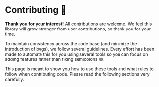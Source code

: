 # Contributing :tada: <!-- markdownlint-disable-line no-trailing-punctuation -->

**Thank you for your interest!** All contributions are welcome. We feel this library will grow stronger from user contributions, so thank you for your time.

To maintain consistency across the code base (and minimize the introduction of bugs), we follow several guidelines. Every effort has been made to automate this for you using several tools so you can focus on adding features rather than fixing semicolons :smile:.

This page is meant to show you how to use these tools and what rules to follow when contributing code. Please read the following sections very carefully.
